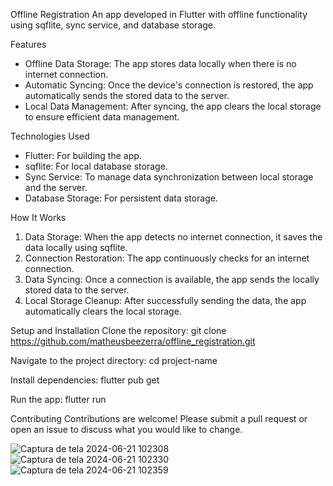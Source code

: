 Offline Registration
An app developed in Flutter with offline functionality using sqflite, sync service, and database storage.

Features
- Offline Data Storage: The app stores data locally when there is no internet connection.
- Automatic Syncing: Once the device's connection is restored, the app automatically sends the stored data to the server.
- Local Data Management: After syncing, the app clears the local storage to ensure efficient data management.

Technologies Used
- Flutter: For building the app.
- sqflite: For local database storage.
- Sync Service: To manage data synchronization between local storage and the server.
- Database Storage: For persistent data storage.
  
How It Works
1. Data Storage: When the app detects no internet connection, it saves the data locally using sqflite.
2. Connection Restoration: The app continuously checks for an internet connection.
3. Data Syncing: Once a connection is available, the app sends the locally stored data to the server.
4. Local Storage Cleanup: After successfully sending the data, the app automatically clears the local storage.

Setup and Installation
Clone the repository:
git clone  https://github.com/matheusbeezerra/offline_registration.git

Navigate to the project directory:
cd project-name

Install dependencies:
flutter pub get

Run the app:
flutter run

Contributing
Contributions are welcome! Please submit a pull request or open an issue to discuss what you would like to change.



![Captura de tela 2024-06-21 102308](https://github.com/matheusbeezerra/offline_registration_app/assets/77506878/e99b7434-5ac1-450a-8e4b-1d436af162b8)
![Captura de tela 2024-06-21 102330](https://github.com/matheusbeezerra/offline_registration_app/assets/77506878/edb45ec5-fa1f-46a4-82d7-cbd6bb4c27d0)
![Captura de tela 2024-06-21 102359](https://github.com/matheusbeezerra/offline_registration_app/assets/77506878/5fd36201-5cf6-4cf5-b056-d1bfc8b24735)

